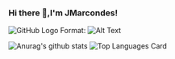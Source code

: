 ### Hi there 👋,I'm JMarcondes!
![GitHub Logo](/images/logo.png)
Format: ![Alt Text](url)


![Anurag's github stats](https://github-readme-stats.vercel.app/api?username=jmarcondes&theme=dracula&show_icons=true)
![Top Languages Card](https://github-readme-stats.vercel.app/api/top-langs/?username=jmarcondes&layout=compact&theme=dracula)

<!--
**Jmarcondes/Jmarcondes** is a ✨ _special_ ✨ repository because its `README.md` (this file) appears on your GitHub profile.

Here are some ideas to get you started:

- 🔭 I’m currently working on ...
- 🌱 I’m currently learning ...
- 👯 I’m looking to collaborate on ...
- 🤔 I’m looking for help with ...
- 💬 Ask me about ...
- 📫 How to reach me: ...
- 😄 Pronouns: ...
- ⚡ Fun fact: ...
-->
